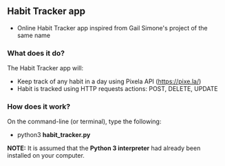 ## Habit Tracker app 
* Online Habit Tracker app inspired from Gail Simone's project of the same name

### What does it do?
The Habit Tracker app will:
* Keep track of any habit in a day using Pixela API (https://pixe.la/)
* Habit is tracked using HTTP requests actions: POST, DELETE, UPDATE

### How does it work?
On the command-line (or terminal), type the following:<br>
* python3 <b>habit_tracker.py</b>

<b>NOTE:</b> It is assumed that the <b>Python 3 interpreter</b> had already been installed on your computer.

